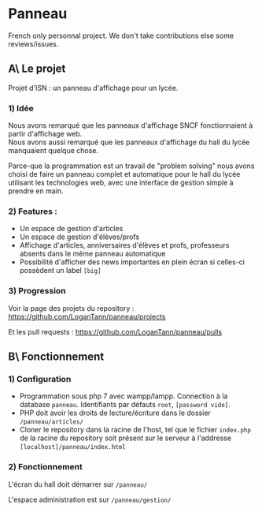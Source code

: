 # Panneau
French only personnal project. We don't take contributions else some reviews/issues.
## A\ Le projet
Projet d'ISN : un panneau d'affichage pour un lycée.
### 1) Idée 

Nous avons remarqué que les panneaux d'affichage SNCF fonctionnaient à partir d'affichage web.  
Nous avons aussi remarqué que les panneaux d'affichage du hall du lycée manquaient quelque chose.

Parce-que la programmation est un travail de "problem solving" nous avons choisi de faire un panneau complet et automatique 
pour le hall du lycée utilisant les technologies web, avec une interface de gestion simple à prendre en main.
### 2) Features : 
* Un espace de gestion d'articles
* Un espace de gestion d'élèves/profs
* Affichage d'articles, anniversaires d'élèves et profs, professeurs absents dans le même panneau automatique
* Possibilité d'afficher des news importantes en plein écran si celles-ci possèdent un label `[big]`
### 3) Progression
Voir la page des projets du repository : https://github.com/LoganTann/panneau/projects

Et les pull requests : https://github.com/LoganTann/panneau/pulls
## B\ Fonctionnement
### 1) Configuration
* Programmation sous php 7 avec wampp/lampp. Connection à la database `panneau`. Identifiants par défauts `root`, `[password vide]`.
* PHP doit avoir les droits de lecture/écriture dans le dossier `/panneau/articles/`
* Cloner le repository dans la racine de l'host, tel que le fichier `index.php` de la racine du repository soit présent sur le serveur à l'addresse `[localhost]/panneau/index.html`
### 2) Fonctionnement
L'écran du hall doit démarrer sur `/panneau/`

L'espace administration est sur `/panneau/gestion/`

